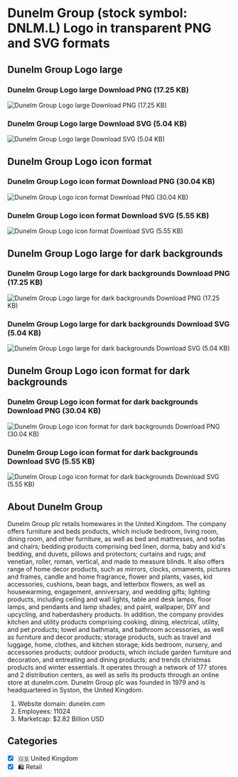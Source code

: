 # Dunelm Group (stock symbol: DNLM.L) Logo in transparent PNG and SVG formats

## Dunelm Group Logo large

### Dunelm Group Logo large Download PNG (17.25 KB)

![Dunelm Group Logo large Download PNG (17.25 KB)](/img/orig/DNLM.L_BIG-cf20529e.png)

### Dunelm Group Logo large Download SVG (5.04 KB)

![Dunelm Group Logo large Download SVG (5.04 KB)](/img/orig/DNLM.L_BIG-0ec54cf0.svg)

## Dunelm Group Logo icon format

### Dunelm Group Logo icon format Download PNG (30.04 KB)

![Dunelm Group Logo icon format Download PNG (30.04 KB)](/img/orig/DNLM.L-609686bf.png)

### Dunelm Group Logo icon format Download SVG (5.55 KB)

![Dunelm Group Logo icon format Download SVG (5.55 KB)](/img/orig/DNLM.L-27e07578.svg)

## Dunelm Group Logo large for dark backgrounds

### Dunelm Group Logo large for dark backgrounds Download PNG (17.25 KB)

![Dunelm Group Logo large for dark backgrounds Download PNG (17.25 KB)](/img/orig/DNLM.L_BIG.D-e3d8d884.png)

### Dunelm Group Logo large for dark backgrounds Download SVG (5.04 KB)

![Dunelm Group Logo large for dark backgrounds Download SVG (5.04 KB)](/img/orig/DNLM.L_BIG.D-43c05697.svg)

## Dunelm Group Logo icon format for dark backgrounds

### Dunelm Group Logo icon format for dark backgrounds Download PNG (30.04 KB)

![Dunelm Group Logo icon format for dark backgrounds Download PNG (30.04 KB)](/img/orig/DNLM.L.D-af8307b0.png)

### Dunelm Group Logo icon format for dark backgrounds Download SVG (5.55 KB)

![Dunelm Group Logo icon format for dark backgrounds Download SVG (5.55 KB)](/img/orig/DNLM.L.D-26aaa4c3.svg)

## About Dunelm Group

Dunelm Group plc retails homewares in the United Kingdom. The company offers furniture and beds products, which include bedroom, living room, dining room, and other furniture, as well as bed and mattresses, and sofas and chairs; bedding products comprising bed linen, dorma, baby and kid's bedding, and duvets, pillows and protectors; curtains and rugs; and venetian, roller, roman, vertical, and made to measure blinds. It also offers range of home decor products, such as mirrors, clocks, ornaments, pictures and frames, candle and home fragrance, flower and plants, vases, kid accessories, cushions, bean bags, and letterbox flowers, as well as housewarming, engagement, anniversary, and wedding gifts; lighting products, including ceiling and wall lights, table and desk lamps, floor lamps, and pendants and lamp shades; and paint, wallpaper, DIY and upcycling, and haberdashery products. In addition, the company provides kitchen and utility products comprising cooking, dining, electrical, utility, and pet products; towel and bathmats, and bathroom accessories, as well as furniture and decor products; storage products, such as travel and luggage, home, clothes, and kitchen storage; kids bedroom, nursery, and accessories products; outdoor products, which include garden furniture and decoration, and entreating and dining products; and trends christmas products and winter essentials. It operates through a network of 177 stores and 2 distribution centers, as well as sells its products through an online store at dunelm.com. Dunelm Group plc was founded in 1979 and is headquartered in Syston, the United Kingdom.

1. Website domain: dunelm.com
2. Employees: 11024
3. Marketcap: $2.82 Billion USD


## Categories
- [x] 🇬🇧 United Kingdom
- [x] 🛍️ Retail
